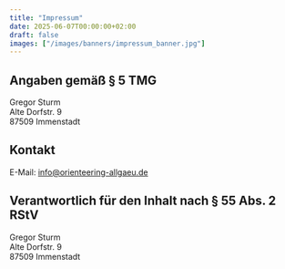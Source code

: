 ```yaml
---
title: "Impressum"
date: 2025-06-07T00:00:00+02:00
draft: false
images: ["/images/banners/impressum_banner.jpg"]
---
```


## Angaben gemäß § 5 TMG

Gregor Sturm  
Alte Dorfstr. 9  
87509 Immenstadt

## Kontakt

E-Mail: [info@orienteering-allgaeu.de](mailto:info@orienteering-allgaeu.de)

## Verantwortlich für den Inhalt nach § 55 Abs. 2 RStV

Gregor Sturm  
Alte Dorfstr. 9  
87509 Immenstadt
